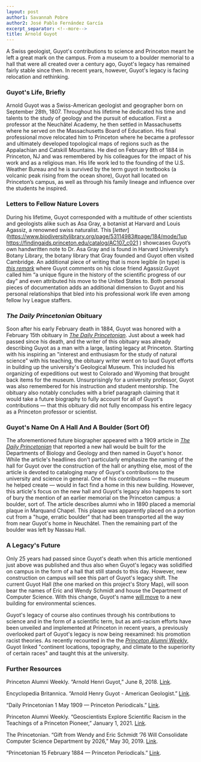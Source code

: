 ```yaml
---
layout: post
author1: Savannah Pobre
author2: José Pablo Fernández García
excerpt_separator: <!--more-->
title: Arnold Guyot
---
```


A Swiss geologist, Guyot's contributions to science and Princeton meant he left a great mark on the campus. From a museum to a boulder memorial to a hall that were all created over a century ago, Guyot's legacy has remained fairly stable since then. In recent years, however, Guyot's legacy is facing relocation and rethinking. <!--more-->

### Guyot's Life, Briefly ###
Arnold Guyot was a Swiss-American geologist and geographer born on September 28th, 1807. Throughout his lifetime he dedicated his time and talents to the study of geology and the pursuit of education. First a professor at the Neuchâtel Academy, he then settled in Massachusetts where he served on the Massachusetts Board of Education. His final professional move relocated him to Princeton where he became a professor and ultimately developed topological maps of regions such as the Appalachian and Catskill Mountains. He died on February 8th of 1884 in Princeton, NJ and was remembered by his colleagues for the impact of his work and as a religious man. His life work led to the founding of the U.S. Weather Bureau and he is survived by the term guyot in textbooks (a volcanic peak rising from the ocean shore), Guyot hall located on Princeton’s campus, as well as through his family lineage and influence over the students he inspired.

### Letters to Fellow Nature Lovers ###
During his lifetime, Guyot corresponded with a multitude of other scientists and geologists alike such as Asa Gray, a botanist at Harvard and Louis Agassiz, a renowned swiss naturalist. This [*letter*](https://www.biodiversitylibrary.org/page/53114983#page/184/mode/1up
https://findingaids.princeton.edu/catalog/AC107_c021 ) showcases Guyot’s own handwritten note to Dr. Asa Gray and is found in Harvard University’s Botany Library, the botany library that Gray founded and Guyot often visited Cambridge. An additional piece of writing that is more legible (in type) is [*this remark*](https://www.ncbi.nlm.nih.gov/books/NBK221935/) where Guyot comments on his close friend Agassiz.Guyot called him “a unique figure in the history of the scientific progress of our day” and even attributed his move to the United States to. Both personal pieces of documentation adds an additional dimension to Guyot and his personal relationships that bled into his professional work life even among fellow Ivy League staffers.

### *The Daily Princetonian* Obituary ###
Soon after his early February death in 1884, Guyot was honored with a February 15th obituary in [*The Daily Princetonian*](https://papersofprinceton.princeton.edu/princetonperiodicals/?a=d&d=Princetonian18840215-01.2.12&e=-------en-20--1--txt-txIN-------). Just about a week had passed since his death, and the writer of this obituary was already describing Guyot as a man with a large, lasting legacy at Princeton. Starting with his inspiring an "interest and enthusiasm for the study of natural science" with his teaching, the obituary writer went on to laud Guyot efforts in building up the university's Geological Museum. This included his organizing of expeditions out west to Colorado and Wyoming that brought back items for the museum. Unsurprisingly for a university professor, Guyot was also remembered for his instruction and student mentorship. The obituary also notably concludes with a brief paragraph claiming that it would take a future biography to fully account for all of Guyot's contributions — that this obituary did not fully encompass his entire legacy as a Princeton professor or scientist.

### Guyot's Name On A Hall And A Boulder (Sort Of) ###
The aforementioned future biographer appeared with a 1909 article in [*The Daily Princetonian*](https://papersofprinceton.princeton.edu/princetonperiodicals/?a=d&d=Princetonian19090501-01.2.34&e=-------en-20--1-byDA-txt-txIN-%22albert+einstein%22------) that reported a new hall would be built for the Departments of Biology and Geology and then named in Guyot's honor. While the article's headlines don't particularly emphasize the naming of the hall for Guyot over the construction of the hall or anything else, most of the article is devoted to cataloging many of Guyot's contributions to the university and science in general. One of his contributions — the museum he helped create — would in fact find a home in this new building. However, this article's focus on the new hall and Guyot's legacy also happens to sort of bury the mention of an earlier memorial on the Princeton campus: a boulder, sort of. The article describes alumni who in 1890 placed a memorial plaque in Marquand Chapel. This plaque was apparently placed on a portion cut from a "huge, erratic boulder" that had been transported all the way from near Guyot's home in Neuchâtel. Then the remaining part of the boulder was left by Nassau Hall.

### A Legacy's Future ###
Only 25 years had passed since Guyot's death when this article mentioned just above was published and thus also when Guyot's legacy was solidified on campus in the form of a hall that still stands to this day. However, new construction on campus will see this part of Guyot's legacy shift. The current Guyot Hall (the one marked on this project's Story Map), will soon bear the names of Eric and Wendy Schmidt and house the Department of Computer Science. With this change, Guyot's name [will move](https://www.dailyprincetonian.com/article/2019/05/gift-from-eric-and-wendy-schmidt-will-consolidate-computer-science-department-by-2026) to a new building for environmental sciences.

Guyot's legacy of course also continues through his contributions to science and in the form of a scientific term, but as anti-racism efforts have been unveiled and implemented at Princeton in recent years, a previously overlooked part of Guyot's legacy is now being reexamined: his promotion racist theories. As recently recounted in the the [*Princeton Alumni Weekly*](https://paw.princeton.edu/article/geoscientists-explore-scientific-racism-teachings-princeton-pioneer), Guyot linked "continent locations, topography, and climate to the superiority of certain races" and taught this at the university.

### Further Resources ###
Princeton Alumni Weekly. “Arnold Henri Guyot,” June 8, 2018. [Link](https://paw.princeton.edu/article/arnold-henri-guyot).

Encyclopedia Britannica. “Arnold Henry Guyot - American Geologist.” [Link](https://www.britannica.com/biography/Arnold-Henry-Guyot).

“Daily Princetonian 1 May 1909 — Princeton Periodicals.” [Link](https://papersofprinceton.princeton.edu/princetonperiodicals/?a=d&d=Princetonian19090501-01.2.34).

Princeton Alumni Weekly. “Geoscientists Explore Scientific Racism in the Teachings of a Princeton Pioneer,” January 1, 2021. [Link](https://paw.princeton.edu/article/geoscientists-explore-scientific-racism-teachings-princeton-pioneer).

The Princetonian. “Gift from Wendy and Eric Schmidt ’76 Will Consolidate Computer Science Department by 2026,” May 30, 2019. [Link](https://www.dailyprincetonian.com/article/2019/05/gift-from-eric-and-wendy-schmidt-will-consolidate-computer-science-department-by-2026).

“Princetonian 15 February 1884 — Princeton Periodicals.” [Link](https://papersofprinceton.princeton.edu/princetonperiodicals/?a=d&d=Princetonian18840215-01.2.12).
